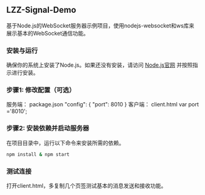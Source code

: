 ## LZZ-Signal-Demo
基于Node.js的WebSocket服务器示例项目，使用nodejs-websocket和ws库来展示基本的WebSocket通信功能。


### 安装与运行

确保你的系统上安装了Node.js。如果还没有安装，请访问 [Node.js官网](https://nodejs.org/) 并按照指示进行安装。

### 步骤1: 修改配置（可选）
服务端： package.json
"config": {
  "port": 8010
}
客户端： client.html
var port ='8010';

### 步骤2: 安装依赖并启动服务器
在项目目录中，运行以下命令来安装所需的依赖。

```bash
npm install & npm start
```
### 测试连接
打开client.html，多复制几个页签测试基本的消息发送和接收功能。






